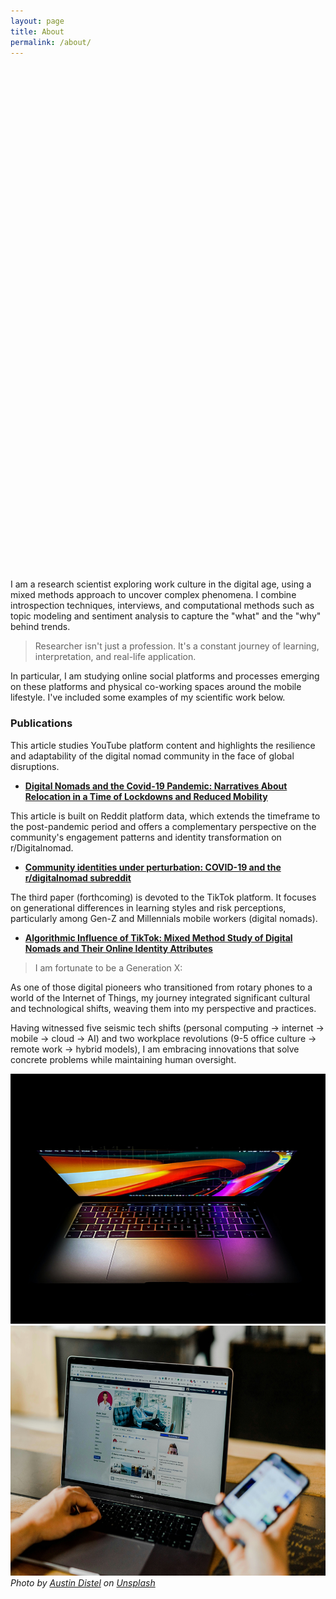 ```yaml
---
layout: page
title: About
permalink: /about/
---
```

<div style="background-image: url('/images/03-1.jpg'); background-size: contain; background-position: center; height: 800px; margin-bottom: 20px; background-repeat: no-repeat;">
</div>
I am a research scientist exploring work culture in the digital age, using a mixed methods approach to uncover complex phenomena. I combine introspection techniques, interviews, and computational methods such as topic modeling and sentiment analysis to capture the "what" and the "why" behind trends.

> Researcher isn't just a profession. It's a constant journey of learning, interpretation, and real-life application.

In particular, I am studying online social platforms and processes emerging on these platforms and physical co-working spaces around the mobile lifestyle. I've included some examples of my scientific work below.

<div class="publications">
    <h3>Publications</h3>
This article studies YouTube platform content and highlights the resilience and adaptability of the digital nomad community in the face of global disruptions. 
    <ul>
      <li><b><a href="https://journals.sagepub.com/doi/full/10.1177/20563051221084958" target="_blank">Digital Nomads and the Covid-19 Pandemic: Narratives About Relocation in a Time of Lockdowns and Reduced Mobility </a></b></li>
    </ul>

This article is built on Reddit platform data, which extends the timeframe to the post-pandemic period and offers a complementary perspective on the community's engagement patterns and identity transformation on r/Digitalnomad.
    <ul>
      <li><b><a href="https://firstmonday.org/ojs/index.php/fm/article/view/12725/10744" target="_blank">Community identities under perturbation: COVID-19 and the r/digitalnomad subreddit</a></b></li>
  </ul>
  The third paper (forthcoming) is devoted to the TikTok platform. It focuses on generational differences in learning styles and risk perceptions, particularly among Gen-Z and Millennials mobile workers (digital nomads).
   <ul>
      <li><b><a href="https://www.dpublication.com/wp-content/uploads/2023/05/W29-837.pdf" target="_blank">Algorithmic Influence of TikTok: Mixed Method
Study of Digital Nomads and Their Online Identity Attributes</a></b></li>
    </ul>
  </div>
  
> I am fortunate to be a Generation X: 

As one of those digital pioneers who transitioned from rotary phones to a world of the Internet of Things, my journey integrated significant cultural and technological shifts, weaving them into my perspective and practices.

Having witnessed five seismic tech shifts (personal computing → internet → mobile → cloud → AI) and two workplace revolutions (9-5 office culture → remote work → hybrid models), I am embracing innovations that solve concrete problems while maintaining human oversight.
 
<div class="gallery-box">
  <div class="gallery">
      <img src="/images/05-2.jpg"  style="height: 400px; width: 600px">
      <img src="/images/05-1.jpg"  style="height: 400px; width: 600px">
    </div> 
      <em>Photo by <a href="https://unsplash.com/@austindistel?utm_content=creditCopyText&utm_medium=referral&utm_source=unsplash">Austin Distel</a> on <a href="https://unsplash.com/photos/person-using-both-laptop-and-smartphone-tLZhFRLj6nY?utm_content=creditCopyText&utm_medium=referral&utm_source=unsplash">Unsplash</a></em>
  </div> 
